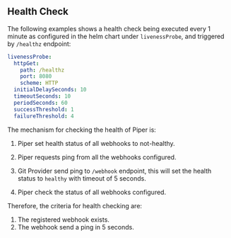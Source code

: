 ## Health Check

The following examples shows a health check being executed every 1 minute as configured in the helm chart under `livenessProbe`, and triggered by `/healthz` endpoint:

```yaml
livenessProbe:
  httpGet:
    path: /healthz
    port: 8080
    scheme: HTTP
  initialDelaySeconds: 10
  timeoutSeconds: 10
  periodSeconds: 60
  successThreshold: 1
  failureThreshold: 4
```

The mechanism for checking the health of Piper is:

1. Piper set health status of all webhooks to not-healthy.

2. Piper requests ping from all the webhooks configured.

3. Git Provider send ping to `/webhook` endpoint, this will set the health status to `healthy` with timeout of 5 seconds.

4. Piper check the status of all webhooks configured.

Therefore, the criteria for health checking are:

1. The registered webhook exists.
2. The webhook send a ping in 5 seconds.
